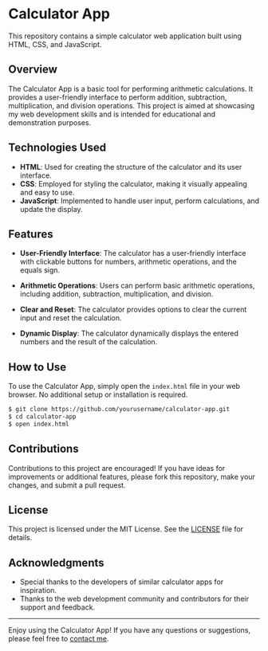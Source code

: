 # Calculator App

This repository contains a simple calculator web application built using HTML, CSS, and JavaScript.

## Overview

The Calculator App is a basic tool for performing arithmetic calculations. It provides a user-friendly interface to perform addition, subtraction, multiplication, and division operations. This project is aimed at showcasing my web development skills and is intended for educational and demonstration purposes.

## Technologies Used

- **HTML**: Used for creating the structure of the calculator and its user interface.
- **CSS**: Employed for styling the calculator, making it visually appealing and easy to use.
- **JavaScript**: Implemented to handle user input, perform calculations, and update the display.

## Features

- **User-Friendly Interface**: The calculator has a user-friendly interface with clickable buttons for numbers, arithmetic operations, and the equals sign.

- **Arithmetic Operations**: Users can perform basic arithmetic operations, including addition, subtraction, multiplication, and division.

- **Clear and Reset**: The calculator provides options to clear the current input and reset the calculation.

- **Dynamic Display**: The calculator dynamically displays the entered numbers and the result of the calculation.

## How to Use

To use the Calculator App, simply open the `index.html` file in your web browser. No additional setup or installation is required.

```bash
$ git clone https://github.com/yourusername/calculator-app.git
$ cd calculator-app
$ open index.html
```

## Contributions

Contributions to this project are encouraged! If you have ideas for improvements or additional features, please fork this repository, make your changes, and submit a pull request.

## License

This project is licensed under the MIT License. See the [LICENSE](LICENSE) file for details.

## Acknowledgments

- Special thanks to the developers of similar calculator apps for inspiration.
- Thanks to the web development community and contributors for their support and feedback.

---

Enjoy using the Calculator App! If you have any questions or suggestions, please feel free to [contact me](mailto:your@email.com).
